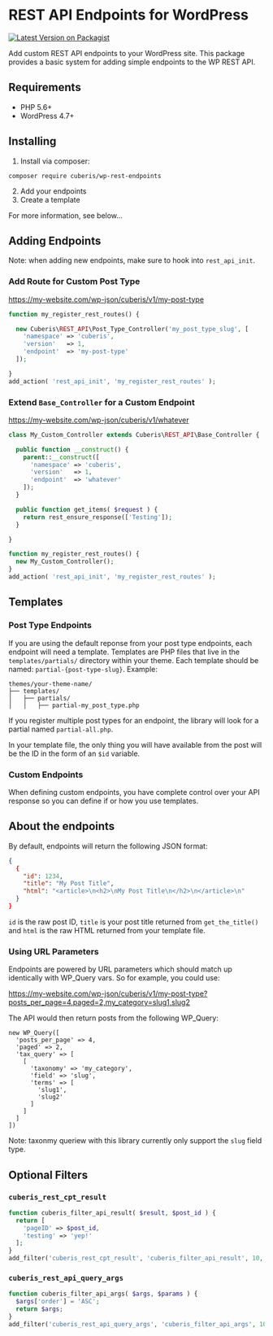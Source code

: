 # REST API Endpoints for WordPress

[![Latest Version on Packagist](https://img.shields.io/packagist/v/cuberis/wp-rest-endpoints.svg?style=flat-square)](https://packagist.org/packages/cuberis/wp-rest-endpoints)

Add custom REST API endpoints to your WordPress site. This package provides a basic system for adding simple endpoints to the WP REST API.

## Requirements

- PHP 5.6+
- WordPress 4.7+

## Installing

1. Install via composer:

```
composer require cuberis/wp-rest-endpoints
```

2. Add your endpoints
3. Create a template

For more information, see below...

## Adding Endpoints

Note: when adding new endpoints, make sure to hook into `rest_api_init`.

### Add Route for Custom Post Type

https://my-website.com/wp-json/cuberis/v1/my-post-type

```php
function my_register_rest_routes() {

  new Cuberis\REST_API\Post_Type_Controller('my_post_type_slug', [
    'namespace' => 'cuberis',
    'version'   => 1,
    'endpoint'  => 'my-post-type'
  ]);

}
add_action( 'rest_api_init', 'my_register_rest_routes' );
```

### Extend `Base_Controller` for a Custom Endpoint

https://my-website.com/wp-json/cuberis/v1/whatever

```php
class My_Custom_Controller extends Cuberis\REST_API\Base_Controller {

  public function __construct() {
    parent::__construct([
      'namespace' => 'cuberis',
      'version'   => 1,
      'endpoint'  => 'whatever'
    ]);
  }

  public function get_items( $request ) {
    return rest_ensure_response(['Testing']);
  }

}

function my_register_rest_routes() {
  new My_Custom_Controller();
}
add_action( 'rest_api_init', 'my_register_rest_routes' );
```

## Templates

### Post Type Endpoints

If you are using the default reponse from your post type endpoints, each endpoint will need a template. Templates are PHP files that live in the `templates/partials/` directory within your theme. Each template should be named: `partial-{post-type-slug}`. Example:

```shell
themes/your-theme-name/
├── templates/
│   ├── partials/
│   │   ├── partial-my_post_type.php
```

If you register multiple post types for an endpoint, the library will look for a partial named `partial-all.php`.

In your template file, the only thing you will have available from the post will be the ID in the form of an `$id` variable.

### Custom Endpoints

When defining custom endpoints, you have complete control over your API response so you can define if or how you use templates.

## About the endpoints

By default, endpoints will return the following JSON format:

```json
{
  {
    "id": 1234,
    "title": "My Post Title",
    "html": "<article>\n<h2>\nMy Post Title\n</h2>\n</article>\n"
  }
}
```

`id` is the raw post ID, `title` is your post title returned from `get_the_title()` and `html` is the raw HTML returned from your template file.

### Using URL Parameters

Endpoints are powered by URL parameters which should match up identically with WP_Query vars. So for example, you could use:

https://my-website.com/wp-json/cuberis/v1/my-post-type?posts_per_page=4,paged=2,my_category=slug1,slug2

The API would then return posts from the following WP_Query:

```
new WP_Query([
  'posts_per_page' => 4,
  'paged' => 2,
  'tax_query' => [
    [
      'taxonomy' => 'my_category',
      'field' => 'slug',
      'terms' => [
        'slug1',
        'slug2'
      ]
    ]
  ]
])
```

Note: taxonmy queriew with this library currently only support the `slug` field type.

## Optional Filters

### `cuberis_rest_cpt_result`

```php
function cuberis_filter_api_result( $result, $post_id ) {
  return [
    'pageID' => $post_id,
    'testing' => 'yep!'
  ];
}
add_filter('cuberis_rest_cpt_result', 'cuberis_filter_api_result', 10, 2);
```

### `cuberis_rest_api_query_args`

```php
function cuberis_filter_api_args( $args, $params ) {
  $args['order'] = 'ASC';
  return $args;
}
add_filter('cuberis_rest_api_query_args', 'cuberis_filter_api_args', 10, 2);
```